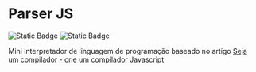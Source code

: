 # Parser JS

![Static Badge](https://img.shields.io/badge/version-1.1.0-green) ![Static Badge](https://img.shields.io/badge/status-development-yellow)

Mini interpretador de linguagem de programação baseado no artigo [Seja um compilador - crie um compilador Javascript](https://medium.com/@henriquesosa/seja-um-compilador-crie-um-compilador-com-javascript-33a9557c8cdf) 
